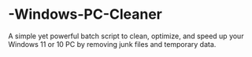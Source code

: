# -Windows-PC-Cleaner
A simple yet powerful batch script to clean, optimize, and speed up your Windows 11 or 10 PC by removing junk files and temporary data.
